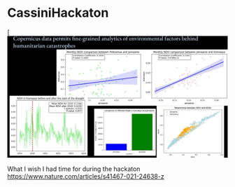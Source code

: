 # CassiniHackaton
[
![alt text](https://github.com/mariakesa/CassiniHackaton/blob/main/Screenshot%20from%202023-11-05%2000-03-23.png)

What I wish I had time for during the hackaton https://www.nature.com/articles/s41467-021-24638-z
